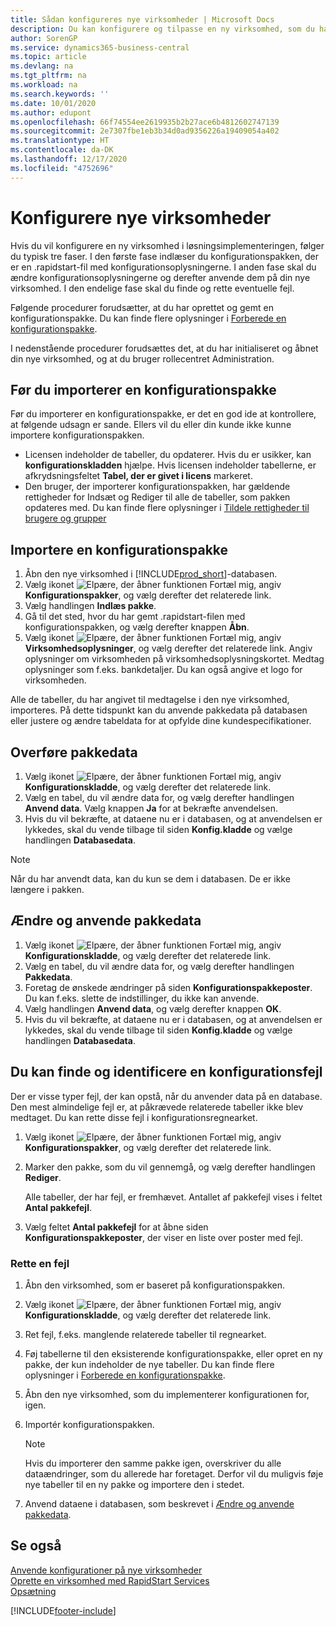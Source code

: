 ```yaml
---
title: Sådan konfigureres nye virksomheder | Microsoft Docs
description: Du kan konfigurere og tilpasse en ny virksomhed, som du har oprettet. Hvis du vil finjustere din implementering, skal du fortsætte i tre faser for at fuldføre konfigurationen.
author: SorenGP
ms.service: dynamics365-business-central
ms.topic: article
ms.devlang: na
ms.tgt_pltfrm: na
ms.workload: na
ms.search.keywords: ''
ms.date: 10/01/2020
ms.author: edupont
ms.openlocfilehash: 66f74554ee2619935b2b27ace6b4812602747139
ms.sourcegitcommit: 2e7307fbe1eb3b34d0ad9356226a19409054a402
ms.translationtype: HT
ms.contentlocale: da-DK
ms.lasthandoff: 12/17/2020
ms.locfileid: "4752696"
---
```

# <a name="configure-new-companies"></a>Konfigurere nye virksomheder
Hvis du vil konfigurere en ny virksomhed i løsningsimplementeringen, følger du typisk tre faser. I den første fase indlæser du konfigurationspakken, der er en .rapidstart-fil med konfigurationsoplysningerne. I anden fase skal du ændre konfigurationsoplysningerne og derefter anvende dem på din nye virksomhed. I den endelige fase skal du finde og rette eventuelle fejl.  

Følgende procedurer forudsætter, at du har oprettet og gemt en konfigurationspakke. Du kan finde flere oplysninger i [Forberede en konfigurationspakke](admin-how-to-prepare-a-configuration-package.md).  

I nedenstående procedurer forudsættes det, at du har initialiseret og åbnet din nye virksomhed, og at du bruger rollecentret Administration.

## <a name="before-you-import-a-configuration-package"></a>Før du importerer en konfigurationspakke
Før du importerer en konfigurationspakke, er det en god ide at kontrollere, at følgende udsagn er sande. Ellers vil du eller din kunde ikke kunne importere konfigurationspakken.

* Licensen indeholder de tabeller, du opdaterer. Hvis du er usikker, kan **konfigurationskladden** hjælpe. Hvis licensen indeholder tabellerne, er afkrydsningsfeltet **Tabel, der er givet i licens** markeret.  
* Den bruger, der importerer konfigurationspakken, har gældende rettigheder for Indsæt og Rediger til alle de tabeller, som pakken opdateres med. Du kan finde flere oplysninger i [Tildele rettigheder til brugere og grupper](ui-define-granular-permissions.md) 

## <a name="to-import-a-configuration-package"></a>Importere en konfigurationspakke  
1. Åbn den nye virksomhed i [!INCLUDE[prod_short](includes/prod_short.md)]-databasen.  
2. Vælg ikonet ![Elpære, der åbner funktionen Fortæl mig](media/ui-search/search_small.png "Fortæl mig, hvad du vil foretage dig"), angiv **Konfigurationspakker**, og vælg derefter det relaterede link.  
3. Vælg handlingen **Indlæs pakke**.  
4. Gå til det sted, hvor du har gemt .rapidstart-filen med konfigurationspakken, og vælg derefter knappen **Åbn**.  
5. Vælg ikonet ![Elpære, der åbner funktionen Fortæl mig](media/ui-search/search_small.png "Fortæl mig, hvad du vil foretage dig"), angiv **Virksomhedsoplysninger**, og vælg derefter det relaterede link. Angiv oplysninger om virksomheden på virksomhedsoplysningskortet. Medtag oplysninger som f.eks. bankdetaljer. Du kan også angive et logo for virksomheden.  

Alle de tabeller, du har angivet til medtagelse i den nye virksomhed, importeres. På dette tidspunkt kan du anvende pakkedata på databasen eller justere og ændre tabeldata for at opfylde dine kundespecifikationer.  

## <a name="to-apply-package-data"></a>Overføre pakkedata  
1. Vælg ikonet ![Elpære, der åbner funktionen Fortæl mig](media/ui-search/search_small.png "Fortæl mig, hvad du vil foretage dig"), angiv **Konfigurationskladde**, og vælg derefter det relaterede link.  
2. Vælg en tabel, du vil ændre data for, og vælg derefter handlingen **Anvend data**. Vælg knappen **Ja** for at bekræfte anvendelsen.
3. Hvis du vil bekræfte, at dataene nu er i databasen, og at anvendelsen er lykkedes, skal du vende tilbage til siden **Konfig.kladde** og vælge handlingen **Databasedata**.  

> [!NOTE]  
>  Når du har anvendt data, kan du kun se dem i databasen. De er ikke længere i pakken.  

## <a name="to-modify-and-apply-package-data"></a>Ændre og anvende pakkedata  
1. Vælg ikonet ![Elpære, der åbner funktionen Fortæl mig](media/ui-search/search_small.png "Fortæl mig, hvad du vil foretage dig"), angiv **Konfigurationskladde**, og vælg derefter det relaterede link.  
2. Vælg en tabel, du vil ændre data for, og vælg derefter handlingen **Pakkedata**.  
3. Foretag de ønskede ændringer på siden **Konfigurationspakkeposter**. Du kan f.eks. slette de indstillinger, du ikke kan anvende.  
4. Vælg handlingen **Anvend data**, og vælg derefter knappen **OK**.  
5. Hvis du vil bekræfte, at dataene nu er i databasen, og at anvendelsen er lykkedes, skal du vende tilbage til siden **Konfig.kladde** og vælge handlingen **Databasedata**.  

## <a name="to-locate-and-identify-a-configuration-error"></a>Du kan finde og identificere en konfigurationsfejl  
Der er visse typer fejl, der kan opstå, når du anvender data på en database. Den mest almindelige fejl er, at påkrævede relaterede tabeller ikke blev medtaget. Du kan rette disse fejl i konfigurationsregnearket.

1. Vælg ikonet ![Elpære, der åbner funktionen Fortæl mig](media/ui-search/search_small.png "Fortæl mig, hvad du vil foretage dig"), angiv **Konfigurationspakker**, og vælg derefter det relaterede link.  
2. Marker den pakke, som du vil gennemgå, og vælg derefter handlingen **Rediger**.  

    Alle tabeller, der har fejl, er fremhævet. Antallet af pakkefejl vises i feltet **Antal pakkefejl**.  

3. Vælg feltet **Antal pakkefejl** for at åbne siden **Konfigurationspakkeposter**, der viser en liste over poster med fejl.  

### <a name="to-fix-an-error"></a>Rette en fejl  
1. Åbn den virksomhed, som er baseret på konfigurationspakken.  
2. Vælg ikonet ![Elpære, der åbner funktionen Fortæl mig](media/ui-search/search_small.png "Fortæl mig, hvad du vil foretage dig"), angiv **Konfigurationskladde**, og vælg derefter det relaterede link.  
3. Ret fejl, f.eks. manglende relaterede tabeller til regnearket.  
4. Føj tabellerne til den eksisterende konfigurationspakke, eller opret en ny pakke, der kun indeholder de nye tabeller. Du kan finde flere oplysninger i [Forberede en konfigurationspakke](admin-how-to-prepare-a-configuration-package.md).  
5. Åbn den nye virksomhed, som du implementerer konfigurationen for, igen.  
6. Importér konfigurationspakken.  

    > [!NOTE]  
    >  Hvis du importerer den samme pakke igen, overskriver du alle dataændringer, som du allerede har foretaget. Derfor vil du muligvis føje nye tabeller til en ny pakke og importere den i stedet.  

7. Anvend dataene i databasen, som beskrevet i [Ændre og anvende pakkedata](admin-how-to-configure-new-companies.md#to-modify-and-apply-package-data).

## <a name="see-also"></a>Se også  
[Anvende konfigurationer på nye virksomheder](admin-apply-configuration-to-new-companies.md)  
[Oprette en virksomhed med RapidStart Services](admin-set-up-a-company-with-rapidstart.md)  
[Opsætning](admin-setup-and-administration.md)


[!INCLUDE[footer-include](includes/footer-banner.md)]